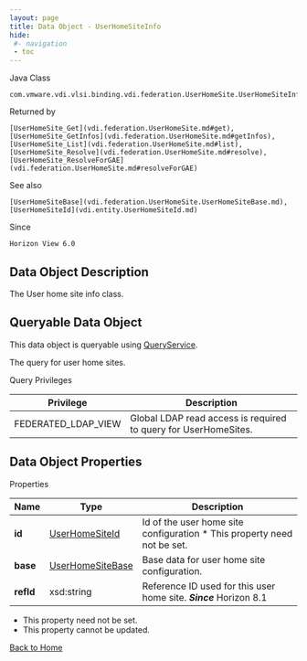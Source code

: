 ```yaml
---
layout: page
title: Data Object - UserHomeSiteInfo
hide:
 #- navigation
 - toc
---
```






Java Class

    com.vmware.vdi.vlsi.binding.vdi.federation.UserHomeSite.UserHomeSiteInfo  

Returned by

    [UserHomeSite_Get](vdi.federation.UserHomeSite.md#get), [UserHomeSite_GetInfos](vdi.federation.UserHomeSite.md#getInfos), [UserHomeSite_List](vdi.federation.UserHomeSite.md#list), [UserHomeSite_Resolve](vdi.federation.UserHomeSite.md#resolve), [UserHomeSite_ResolveForGAE](vdi.federation.UserHomeSite.md#resolveForGAE)  

See also

    [UserHomeSiteBase](vdi.federation.UserHomeSite.UserHomeSiteBase.md), [UserHomeSiteId](vdi.entity.UserHomeSiteId.md)  

Since 

    Horizon View 6.0

## Data Object Description 

The User home site info class. 

##  Queryable Data Object 

This data object is queryable using [QueryService](vdi.query.QueryService.md "QueryService"). 

The query for user home sites. 

Query Privileges 

Privilege |  Description   
---|---  
FEDERATED_LDAP_VIEW|  Global LDAP read access is required to query for UserHomeSites.   
  


## Data Object Properties

Properties

Name |  Type |  Description   
---|---|---  
**id**| [UserHomeSiteId](vdi.entity.UserHomeSiteId.md)| Id of the user home site configuration * This property need not be set.
**base**| [UserHomeSiteBase](vdi.federation.UserHomeSite.UserHomeSiteBase.md)| Base data for user home site configuration. 
**refId**| xsd:string| Reference ID used for this user home site.  **_Since_** Horizon 8.1  

 * This property need not be set.
 * This property cannot be updated.
  
[Back to Home](index.md)
